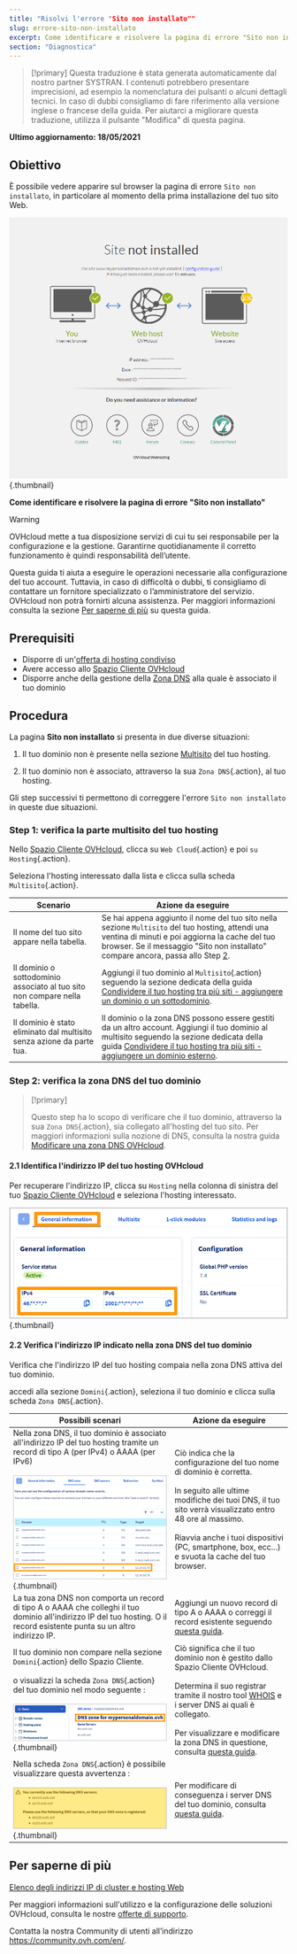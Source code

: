 ```yaml
---
title: "Risolvi l'errore "Sito non installato""
slug: errore-sito-non-installato
excerpt: Come identificare e risolvere la pagina di errore "Sito non installato"
section: "Diagnostica"
---
```


> [!primary]
> Questa traduzione è stata generata automaticamente dal nostro partner SYSTRAN. I contenuti potrebbero presentare imprecisioni, ad esempio la nomenclatura dei pulsanti o alcuni dettagli tecnici. In caso di dubbi consigliamo di fare riferimento alla versione inglese o francese della guida. Per aiutarci a migliorare questa traduzione, utilizza il pulsante "Modifica" di questa pagina.
>

**Ultimo aggiornamento: 18/05/2021**

## Obiettivo


È possibile vedere apparire sul browser la pagina di errore `Sito non installato`, in particolare al momento della prima installazione del tuo sito Web.

![site-not-installed](images/site-not-installed.png){.thumbnail}

**Come identificare e risolvere la pagina di errore "Sito non installato"**

> [!warning]
> OVHcloud mette a tua disposizione servizi di cui tu sei responsabile per la configurazione e la gestione. Garantirne quotidianamente il corretto funzionamento è quindi responsabilità dell’utente.
>
> Questa guida ti aiuta a eseguire le operazioni necessarie alla configurazione del tuo account. Tuttavia, in caso di difficoltà o dubbi, ti consigliamo di contattare un fornitore specializzato o l’amministratore del servizio. OVHcloud non potrà fornirti alcuna assistenza. Per maggiori informazioni consulta la sezione [Per saperne di più](#allerplusloin) su questa guida.

## Prerequisiti

- Disporre di un'[offerta di hosting condiviso](https://www.ovh.it/hosting-web/)
- Avere accesso allo [Spazio Cliente OVHcloud](https://www.ovh.com/auth/?action=gotomanager&from=https://www.ovh.it/&ovhSubsidiary=it)
- Disporre anche della gestione della [Zona DNS](../../domains/web_hosting_modifica_la_tua_zona_dns/) alla quale è associato il tuo dominio

## Procedura

La pagina **Sito non installato** si presenta in due diverse situazioni:

1. Il tuo dominio non è presente nella sezione [Multisito](../configurare-un-multisito-su-un-hosting-web/#step-1-accedi-alla-gestione-del-multisito) del tuo hosting.

2. Il tuo dominio non è associato, attraverso la sua `Zona DNS`{.action}, al tuo hosting.

Gli step successivi ti permettono di correggere l'errore `Sito non installato` in queste due situazioni.

### Step 1: verifica la parte multisito del tuo hosting

Nello [Spazio Cliente OVHcloud](https://www.ovh.com/auth/?action=gotomanager&from=https://www.ovh.it/&ovhSubsidiary=it), clicca su `Web Cloud`{.action} e poi `su Hosting`{.action}.

Seleziona l'hosting interessato dalla lista e clicca sulla scheda `Multisito`{.action}.

|Scenario|Azione da eseguire|
|---|---|
|Il nome del tuo sito appare nella tabella.|Se hai appena aggiunto il nome del tuo sito nella sezione `Multisito` del tuo hosting, attendi una ventina di minuti e poi aggiorna la cache del tuo browser. Se il messaggio "Sito non installato" compare ancora, passa allo Step [2](#checkdomainlink).|
|Il dominio o sottodominio associato al tuo sito non compare nella tabella.|Aggiungi il tuo dominio al `Multisito`{.action} seguendo la sezione dedicata della guida [Condividere il tuo hosting tra più siti - aggiungere un dominio o un sottodominio](../mconfigurare-un-multisito-su-un-hosting-web/#step-2-aggiungi-un-dominio-o-un-sottodominio).|
|Il dominio è stato eliminato dal multisito senza azione da parte tua.|Il dominio o la zona DNS possono essere gestiti da un altro account. Aggiungi il tuo dominio al multisito seguendo la sezione dedicata della guida [Condividere il tuo hosting tra più siti - aggiungere un dominio esterno](../configurare-un-multisito-su-un-hosting-web/#step-22-aggiungere-un-dominio-esterno).|

### Step 2: verifica la zona DNS del tuo dominio <a name="checkdomainlink"></a>

> [!primary]
>
> Questo step ha lo scopo di verificare che il tuo dominio, attraverso la sua `Zona DNS`{.action}, sia collegato all'hosting del tuo sito.
> Per maggiori informazioni sulla nozione di DNS, consulta la nostra guida [Modificare una zona DNS OVHcloud](../../domains/web_hosting_modifica_la_tua_zona_dns/#obiettivo).

#### 2\.1 Identifica l'indirizzo IP del tuo hosting OVHcloud

Per recuperare l'indirizzo IP, clicca su `Hosting` nella colonna di sinistra del tuo [Spazio Cliente OVHcloud](https://www.ovh.com/auth/?action=gotomanager&from=https://www.ovh.it/&ovhSubsidiary=it) e seleziona l'hosting interessato.

![hosting-general-informations](images/hosting-general-informations.png){.thumbnail}

#### 2\.2 Verifica l'indirizzo IP indicato nella zona DNS del tuo dominio

Verifica che l'indirizzo IP del tuo hosting compaia nella zona DNS attiva del tuo dominio.

accedi alla sezione `Domini`{.action}, seleziona il tuo dominio e clicca sulla scheda `Zona DNS`{.action}.

|Possibili scenari|Azione da eseguire|
|---|---|
|Nella zona DNS, il tuo dominio è associato all'indirizzo IP del tuo hosting tramite un record di tipo A (per IPv4) o AAAA (per IPv6)<br><br>![zona DNS_IP2](images/zonedns_ip2.png){.thumbnail}|Ciò indica che la configurazione del tuo nome di dominio è corretta.<br><br>In seguito alle ultime modifiche dei tuoi DNS, il tuo sito verrà visualizzato entro 48 ore al massimo.<br><br>Riavvia anche i tuoi dispositivi (PC, smartphone, box, ecc...) e svuota la cache del tuo browser.|
|La tua zona DNS non comporta un record di tipo A o AAAA che colleghi il tuo dominio all'indirizzo IP del tuo hosting. O il record esistente punta su un altro indirizzo IP.|Aggiungi un nuovo record di tipo A o AAAA o correggi il record esistente seguendo [questa guida](../../domains/web_hosting_modifica_la_tua_zona_dns/).|
|Il tuo dominio non compare nella sezione `Domini`{.action} dello Spazio Cliente.<br><br>o visualizzi la scheda `Zona DNS`{.action} del tuo dominio nel modo seguente :<br><br>![zonedns_ndd_pas_su_lec2](images/zonedns_ndd_pas_sur_lec2.png){.thumbnail}|Ciò significa che il tuo dominio non è gestito dallo Spazio Cliente OVHcloud.<br><br>Determina il suo registrar tramite il nostro tool [WHOIS](https://www.ovh.it/supporto/strumenti/check_whois.pl) e i server DNS ai quali è collegato.<br><br>Per visualizzare e modificare la zona DNS in questione, consulta [questa guida](../configurare-un-multisito-su-un-hosting-web/#step-22-aggiungere-un-dominio-esterno).|
|Nella scheda `Zona DNS`{.action} è possibile visualizzare questa avvertenza :<br><br>![avviso_zonedns_pas_su_srv_Dns](images/avertissement_zonedns_pas_sur_srv_dns.png){.thumbnail}|Per modificare di conseguenza i server DNS del tuo dominio, consulta [questa guida](../../domains/web_hosting_gestisci_il_tuo_server_dns/).|

## Per saperne di più <a name="allerplusloin"></a>

[Elenco degli indirizzi IP di cluster e hosting Web](../lista-indirizzi-ip-di-cluster-e-hosting-web/)

Per maggiori informazioni sull'utilizzo e la configurazione delle soluzioni OVHcloud, consulta le nostre [offerte di supporto](https://www.ovhcloud.com/it/support-levels/).

Contatta la nostra Community di utenti all’indirizzo <https://community.ovh.com/en/>.

